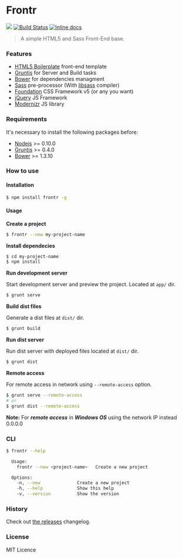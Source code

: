 # Frontr 

[![](https://img.shields.io/npm/v/frontr.svg?style=flat-square)](https://www.npmjs.com/package/frontr) [![Build Status](http://img.shields.io/travis/quintana-dev/frontr.svg?style=flat-square)](https://travis-ci.org/joseluisq/frontr) [![Inline docs](http://inch-ci.org/github/quintana-dev/frontr.svg?branch=master&style=flat-square)](http://inch-ci.org/github/quintana-dev/frontr)

> A simple HTML5 and Sass Front-End base.

### Features

* [HTML5 Boilerplate](http://html5boilerplate.com/) front-end template
* [Gruntjs](http://gruntjs.org/) for Server and Build tasks
* [Bower](http://bower.io/) for dependencies managment
* [Sass](http://http://sass-lang.com/) pre-processor (With [libsass](https://github.com/sass/libsass) compiler)
* [Foundation](http://foundation.zurb.com/) CSS Framework v5 (or any you want)
* [jQuery](http://jquery.com/) JS Framework
* [Modernizr](http://modernizr.com/) JS library

### Requirements
It's necessary to install the following packages before:

* [Nodejs](http://nodejs.org/) >= 0.10.0
* [Gruntjs](http://gruntjs.com/) >= 0.4.0
* [Bower](http://bower.io/) >= 1.3.10

### How to use

#### Installation

```sh
$ npm install frontr -g
```

#### Usage

**Create a project**

```sh
$ frontr --new my-project-name
```

**Install dependecies**

```sh
$ cd my-project-name
$ npm install
```

**Run development server**

Start development server and preview the project. Located at `app/` dir.

```sh
$ grunt serve
```

**Build dist files**

Generate a dist files at `dist/` dir.

```sh
$ grunt build
```

**Run dist server**

Run dist server with deployed files located at `dist/` dir.

```sh
$ grunt dist
```

**Remote access**

For remote access in network using `--remote-access` option.

```sh
$ grunt serve --remote-access
# or
$ grunt dist --remote-access
```

**Note:** For ***remote access*** in ***Windows OS*** using the network IP instead 0.0.0.0


### CLI

```sh
$ frontr --help

  Usage:
    frontr --new <project-name>   Create a new project

  Options:
    -n, --new              Create a new project
    -h, --help             Show this help
    -v, --version          Show the version

```

### History
Check out [the releases](https://github.com/joseluisq/frontr/releases) changelog.

### License

MIT Licence

